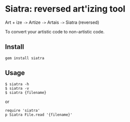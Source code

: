 # Siatra: reversed art'izing tool

Art + ize `->` Artize `->` Artais `->` Siatra (reversed)

To convert your artistic code to non-artistic code.

## Install

    gem install siatra

## Usage

    $ siatra -h
    $ siatra -v
    $ siatra {filename}

or

    require 'siatra'
    p Siatra File.read '{filename}'
